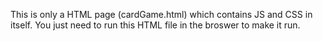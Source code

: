 This is only a HTML page (cardGame.html) which contains JS and CSS in itself. You just need to run this HTML file in the broswer to make it run.
